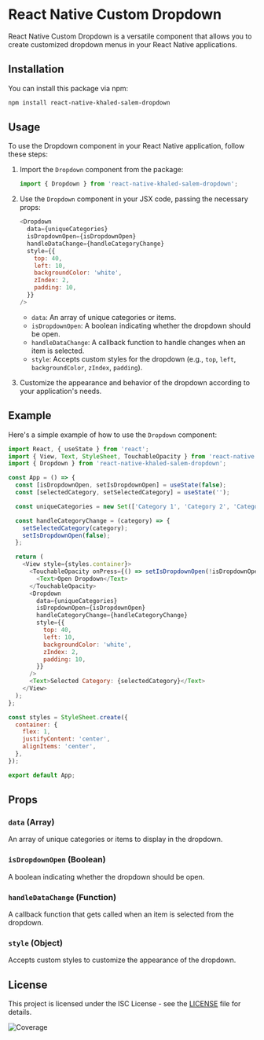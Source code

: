 
# React Native Custom Dropdown

React Native Custom Dropdown is a versatile component that allows you to create customized dropdown menus in your React Native applications.

## Installation

You can install this package via npm:

```bash
npm install react-native-khaled-salem-dropdown
```

## Usage

To use the Dropdown component in your React Native application, follow these steps:

1. Import the `Dropdown` component from the package:

   ```javascript
   import { Dropdown } from 'react-native-khaled-salem-dropdown';
   ```

2. Use the `Dropdown` component in your JSX code, passing the necessary props:

   ```javascript
   <Dropdown
     data={uniqueCategories}
     isDropdownOpen={isDropdownOpen}
     handleDataChange={handleCategoryChange}
     style={{
       top: 40,
       left: 10,
       backgroundColor: 'white',
       zIndex: 2,
       padding: 10,
     }}
   />
   ```

   - `data`: An array of unique categories or items.
   - `isDropdownOpen`: A boolean indicating whether the dropdown should be open.
   - `handleDataChange`: A callback function to handle changes when an item is selected.
   - `style`: Accepts custom styles for the dropdown (e.g., `top`, `left`, `backgroundColor`, `zIndex`, `padding`).

3. Customize the appearance and behavior of the dropdown according to your application's needs.

## Example

Here's a simple example of how to use the `Dropdown` component:

```javascript
import React, { useState } from 'react';
import { View, Text, StyleSheet, TouchableOpacity } from 'react-native';
import { Dropdown } from 'react-native-khaled-salem-dropdown';

const App = () => {
  const [isDropdownOpen, setIsDropdownOpen] = useState(false);
  const [selectedCategory, setSelectedCategory] = useState('');

  const uniqueCategories = new Set(['Category 1', 'Category 2', 'Category 3']);

  const handleCategoryChange = (category) => {
    setSelectedCategory(category);
    setIsDropdownOpen(false);
  };

  return (
    <View style={styles.container}>
      <TouchableOpacity onPress={() => setIsDropdownOpen(!isDropdownOpen)}>
        <Text>Open Dropdown</Text>
      </TouchableOpacity>
      <Dropdown
        data={uniqueCategories}
        isDropdownOpen={isDropdownOpen}
        handleCategoryChange={handleCategoryChange}
        style={{
          top: 40,
          left: 10,
          backgroundColor: 'white',
          zIndex: 2,
          padding: 10,
        }}
      />
      <Text>Selected Category: {selectedCategory}</Text>
    </View>
  );
};

const styles = StyleSheet.create({
  container: {
    flex: 1,
    justifyContent: 'center',
    alignItems: 'center',
  },
});

export default App;
```

## Props

### `data` (Array)

An array of unique categories or items to display in the dropdown.

### `isDropdownOpen` (Boolean)

A boolean indicating whether the dropdown should be open.

### `handleDataChange` (Function)

A callback function that gets called when an item is selected from the dropdown.

### `style` (Object)

Accepts custom styles to customize the appearance of the dropdown.

## License

This project is licensed under the ISC License - see the [LICENSE](LICENSE) file for details.

![Coverage](https://img.shields.io/badge/dynamic/json?color=brightgreen&label=coverage&query=%24.total.percentage&url=https%3A%2F%2Fraw.githubusercontent.com%2FUSERNAME%2FREPO%2Fmain%2Fcoverage%2Fclover.xml.json)
